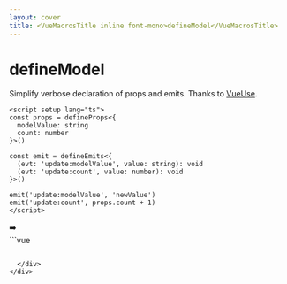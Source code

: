 ```yaml
---
layout: cover
title: <VueMacrosTitle inline font-mono>defineModel</VueMacrosTitle>
---
```


# <VueMacrosTitle inline font-mono>defineModel</VueMacrosTitle>

<p class="!opacity-80">
Simplify verbose declaration of props and emits. Thanks to <logos-vueuse /> <a href="https://vueuse.org/" target="_blank">VueUse</a>.
</p>

<div w-full flex="~ row gap-5" items-center>
  <div flex="1">

```vue {all|2|7|12-13|all}
<script setup lang="ts">
const props = defineProps<{
  modelValue: string
  count: number
}>()

const emit = defineEmits<{
  (evt: 'update:modelValue', value: string): void
  (evt: 'update:count', value: number): void
}>()

emit('update:modelValue', 'newValue')
emit('update:count', props.count + 1)
</script>
```

  </div>

  <div v-click>➡️</div>

  <div v-after flex="1">
```vue
<script setup lang="ts">
const { modelValue, count } = defineModel<{
  modelValue: string
  count: number
}>()

modelValue.value = 'newValue'
count.value++
</script>
```

  </div>
</div>

